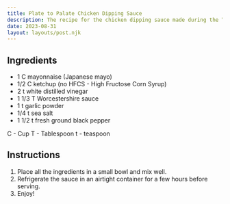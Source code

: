```yaml
---
title: Plate to Palate Chicken Dipping Sauce
description: The recipe for the chicken dipping sauce made during the Three Sauces video.
date: 2023-08-31
layout: layouts/post.njk
---
```


## Ingredients

- 1 C mayonnaise (Japanese mayo)
- 1/2 C ketchup (no HFCS - High Fructose Corn Syrup)
- 2 t white distilled vinegar
- 1 1/3 T Worcestershire sauce
- 1 t garlic powder
- 1/4 t sea salt
- 1 1/2 t fresh ground black pepper

C - Cup
T - Tablespoon
t - teaspoon

## Instructions

1. Place all the ingredients in a small bowl and mix well.
2. Refrigerate the sauce in an airtight container for a few hours before serving.
3. Enjoy!

